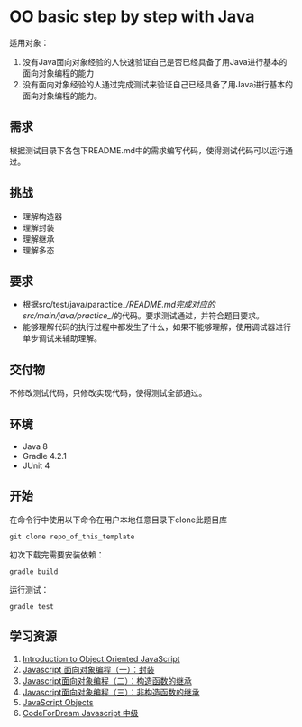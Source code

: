 # OO basic step by step with Java
适用对象：
1. 没有Java面向对象经验的人快速验证自己是否已经具备了用Java进行基本的面向对象编程的能力
2. 没有面向对象经验的人通过完成测试来验证自己已经具备了用Java进行基本的面向对象编程的能力。

## 需求
根据测试目录下各包下README.md中的需求编写代码，使得测试代码可以运行通过。

## 挑战
* 理解构造器
* 理解封装
* 理解继承
* 理解多态

## 要求
* 根据src/test/java/paractice_*/README.md完成对应的src/main/java/practice_*/的代码。要求测试通过，并符合题目要求。
* 能够理解代码的执行过程中都发生了什么，如果不能够理解，使用调试器进行单步调试来辅助理解。

## 交付物
不修改测试代码，只修改实现代码，使得测试全部通过。

## 环境
* Java 8
* Gradle 4.2.1
* JUnit 4

## 开始
在命令行中使用以下命令在用户本地任意目录下clone此题目库
```
git clone repo_of_this_template
```

初次下载完需要安装依赖：
```
gradle build
```
运行测试：
```
gradle test
```

## 学习资源
1. [Introduction to Object Oriented JavaScript](https://developer.mozilla.org/en-US/docs/Web/JavaScript/Introduction_to_Object-Oriented_JavaScript)
1. [Javascript 面向对象编程（一）：封装](http://www.ruanyifeng.com/blog/2010/05/object-oriented_javascript_encapsulation.html)
1. [Javascript面向对象编程（二）：构造函数的继承](http://www.ruanyifeng.com/blog/2010/05/object-oriented_javascript_inheritance.html)
1. [Javascript面向对象编程（三）：非构造函数的继承](http://www.ruanyifeng.com/blog/2010/05/object-oriented_javascript_inheritance_continued.html)
1. [JavaScript Objects](http://www.w3schools.com/js/js_object_definition.asp)
1. [CodeForDream Javascript 中级](http://www.codefordream.com/courses/js_intermediate/sections)
